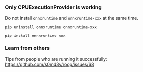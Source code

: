
### Only CPUExecutionProvider is working

Do not install `onnxruntime` and `onnxruntime-xxx` at the same time.

```
pip uninstall onnxruntime onnxruntime-xxx
```

```
pip install onnxruntime-xxx
```

### Learn from others

Tips from people who are running it successfully: https://github.com/s0md3v/roop/issues/68